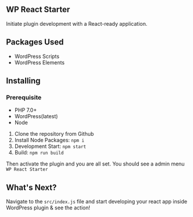 ## WP React Starter

Initiate plugin development with a React-ready application.

## Packages Used

- WordPress Scripts
- WordPress Elements

## Installing

### Prerequisite

- PHP 7.0+
- WordPress(latest)
- Node

1) Clone the repository from Github
2) Install Node Packages: `npm i`
2) Development Start: `npm start`
3) Build: `npm run build`

Then activate the plugin and you are all set. 
You should see a admin menu `WP React Starter`

## What's Next?

Navigate to the `src/index.js` file and start developing your react app
inside WordPress plugin & see the action!